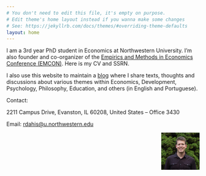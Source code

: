 ```yaml
---
# You don't need to edit this file, it's empty on purpose.
# Edit theme's home layout instead if you wanna make some changes
# See: https://jekyllrb.com/docs/themes/#overriding-theme-defaults
layout: home
---
```



I am a 3rd year PhD student in Economics at Northwestern University. I’m also founder and co-organizer of the [Empirics and Methods in Economics Conference (EMCON)](www.emconference2017.wordpress.com). Here is my CV and SSRN.

I also use this website to maintain a [blog](blog.md) where I share texts, thoughts and discussions about various themes within Economics, Development, Psychology, Philosophy, Education, and others (in English and Portuguese).

Contact:

2211 Campus Drive, Evanston, IL 60208, United States – Office 3430

Email: rdahis@u.northwestern.edu


<img src="/pictures/profile.jpg" alt="profile" style="width: 100px; float: right;"  />
